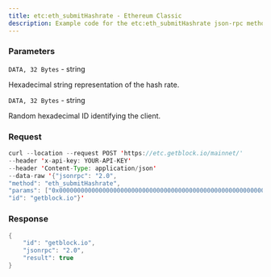 ```yaml
---
title: etc:eth_submitHashrate - Ethereum Classic
description: Example code for the etc:eth_submitHashrate json-rpc method. Сomplete guide on how to use etc:eth_submitHashrate json-rpc in GetBlock.io Web3 documentation.
---
```


### Parameters


`DATA, 32 Bytes` - string

Hexadecimal string representation of the hash rate.

`DATA, 32 Bytes` - string

Random hexadecimal ID identifying the client.

### Request

``` java
curl --location --request POST 'https://etc.getblock.io/mainnet/' 
--header 'x-api-key: YOUR-API-KEY' 
--header 'Content-Type: application/json' 
--data-raw '{"jsonrpc": "2.0",
"method": "eth_submitHashrate",
"params": ["0x0000000000000000000000000000000000000000000000000000000000500000", "0x59daa26581d0acd1fce254fb7e85952f4c09d0915afd33d3886cd914bc7d283c"],
"id": "getblock.io"}'
```

###  Response

``` java
{
    "id": "getblock.io",
    "jsonrpc": "2.0",
    "result": true
}
```


